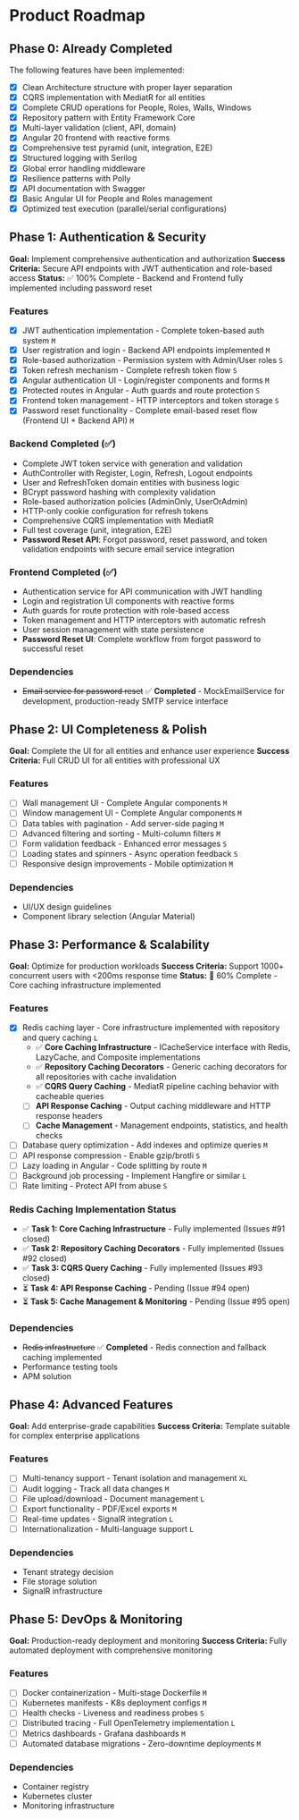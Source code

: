# Product Roadmap

## Phase 0: Already Completed

The following features have been implemented:

- [x] Clean Architecture structure with proper layer separation
- [x] CQRS implementation with MediatR for all entities
- [x] Complete CRUD operations for People, Roles, Walls, Windows
- [x] Repository pattern with Entity Framework Core
- [x] Multi-layer validation (client, API, domain)
- [x] Angular 20 frontend with reactive forms
- [x] Comprehensive test pyramid (unit, integration, E2E)
- [x] Structured logging with Serilog
- [x] Global error handling middleware
- [x] Resilience patterns with Polly
- [x] API documentation with Swagger
- [x] Basic Angular UI for People and Roles management
- [x] Optimized test execution (parallel/serial configurations)

## Phase 1: Authentication & Security

**Goal:** Implement comprehensive authentication and authorization
**Success Criteria:** Secure API endpoints with JWT authentication and role-based access
**Status:** ✅ 100% Complete - Backend and Frontend fully implemented including password reset

### Features

- [x] JWT authentication implementation - Complete token-based auth system `M`
- [x] User registration and login - Backend API endpoints implemented `M`
- [x] Role-based authorization - Permission system with Admin/User roles `S`
- [x] Token refresh mechanism - Complete refresh token flow `S`
- [x] Angular authentication UI - Login/register components and forms `M`
- [x] Protected routes in Angular - Auth guards and route protection `S`
- [x] Frontend token management - HTTP interceptors and token storage `S`
- [x] Password reset functionality - Complete email-based reset flow (Frontend UI + Backend API) `M`

### Backend Completed (✅)
- Complete JWT token service with generation and validation
- AuthController with Register, Login, Refresh, Logout endpoints
- User and RefreshToken domain entities with business logic
- BCrypt password hashing with complexity validation
- Role-based authorization policies (AdminOnly, UserOrAdmin)
- HTTP-only cookie configuration for refresh tokens
- Comprehensive CQRS implementation with MediatR
- Full test coverage (unit, integration, E2E)
- **Password Reset API**: Forgot password, reset password, and token validation endpoints with secure email service integration

### Frontend Completed (✅)
- Authentication service for API communication with JWT handling
- Login and registration UI components with reactive forms
- Auth guards for route protection with role-based access
- Token management and HTTP interceptors with automatic refresh
- User session management with state persistence
- **Password Reset UI**: Complete workflow from forgot password to successful reset

### Dependencies

- ~~Email service for password reset~~ ✅ **Completed** - MockEmailService for development, production-ready SMTP service interface

## Phase 2: UI Completeness & Polish

**Goal:** Complete the UI for all entities and enhance user experience
**Success Criteria:** Full CRUD UI for all entities with professional UX

### Features

- [ ] Wall management UI - Complete Angular components `M`
- [ ] Window management UI - Complete Angular components `M`
- [ ] Data tables with pagination - Add server-side paging `M`
- [ ] Advanced filtering and sorting - Multi-column filters `M`
- [ ] Form validation feedback - Enhanced error messages `S`
- [ ] Loading states and spinners - Async operation feedback `S`
- [ ] Responsive design improvements - Mobile optimization `M`

### Dependencies

- UI/UX design guidelines
- Component library selection (Angular Material)

## Phase 3: Performance & Scalability

**Goal:** Optimize for production workloads
**Success Criteria:** Support 1000+ concurrent users with <200ms response time
**Status:** 🚧 60% Complete - Core caching infrastructure implemented

### Features

- [x] Redis caching layer - Core infrastructure implemented with repository and query caching `L`
  - ✅ **Core Caching Infrastructure** - ICacheService interface with Redis, LazyCache, and Composite implementations
  - ✅ **Repository Caching Decorators** - Generic caching decorators for all repositories with cache invalidation
  - ✅ **CQRS Query Caching** - MediatR pipeline caching behavior with cacheable queries
  - [ ] **API Response Caching** - Output caching middleware and HTTP response headers
  - [ ] **Cache Management** - Management endpoints, statistics, and health checks
- [ ] Database query optimization - Add indexes and optimize queries `M`
- [ ] API response compression - Enable gzip/brotli `S`
- [ ] Lazy loading in Angular - Code splitting by route `M`
- [ ] Background job processing - Implement Hangfire or similar `L`
- [ ] Rate limiting - Protect API from abuse `S`

### Redis Caching Implementation Status
- ✅ **Task 1: Core Caching Infrastructure** - Fully implemented (Issues #91 closed)
- ✅ **Task 2: Repository Caching Decorators** - Fully implemented (Issues #92 closed)  
- ✅ **Task 3: CQRS Query Caching** - Fully implemented (Issues #93 closed)
- ⏳ **Task 4: API Response Caching** - Pending (Issue #94 open)
- ⏳ **Task 5: Cache Management & Monitoring** - Pending (Issue #95 open)

### Dependencies

- ~~Redis infrastructure~~ ✅ **Completed** - Redis connection and fallback caching implemented
- Performance testing tools
- APM solution

## Phase 4: Advanced Features

**Goal:** Add enterprise-grade capabilities
**Success Criteria:** Template suitable for complex enterprise applications

### Features

- [ ] Multi-tenancy support - Tenant isolation and management `XL`
- [ ] Audit logging - Track all data changes `M`
- [ ] File upload/download - Document management `L`
- [ ] Export functionality - PDF/Excel exports `M`
- [ ] Real-time updates - SignalR integration `L`
- [ ] Internationalization - Multi-language support `L`

### Dependencies

- Tenant strategy decision
- File storage solution
- SignalR infrastructure

## Phase 5: DevOps & Monitoring

**Goal:** Production-ready deployment and monitoring
**Success Criteria:** Fully automated deployment with comprehensive monitoring

### Features

- [ ] Docker containerization - Multi-stage Dockerfile `M`
- [ ] Kubernetes manifests - K8s deployment configs `M`
- [ ] Health checks - Liveness and readiness probes `S`
- [ ] Distributed tracing - Full OpenTelemetry implementation `L`
- [ ] Metrics dashboards - Grafana dashboards `M`
- [ ] Automated database migrations - Zero-downtime deployments `M`

### Dependencies

- Container registry
- Kubernetes cluster
- Monitoring infrastructure